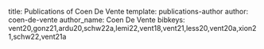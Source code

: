 title: Publications of Coen De Vente
template: publications-author
author: coen-de-vente
author_name: Coen De Vente
bibkeys: vent20,gonz21,ardu20,schw22a,lemi22,vent18,vent21,less20,vent20a,xion21,schw22,vent21a